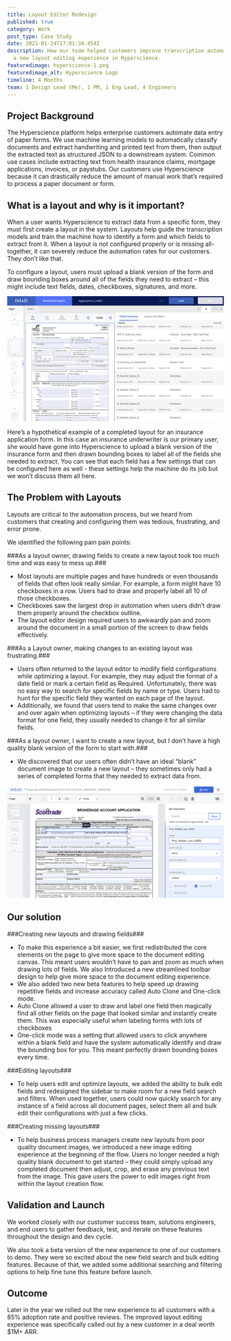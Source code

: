 ```yaml
---
title: Layout Editor Redesign
published: true
category: Work
post_type: Case Study
date: 2021-01-24T17:01:34.454Z
description: How our team helped customers improve transcription automation with
  a new layout editing experience in Hyperscience.
featuredimage: hyperscience-1.png
featuredimage_alt: Hyperscience Logo
timeline: 4 Months
team: 1 Design Lead (Me), 1 PM, 1 Eng Lead, 4 Engineers
---
```


## Project Background

The Hyperscience platform helps enterprise customers automate data entry of paper forms. We use machine learning models to automatically classify documents and extract handwriting and printed text from them, then output the extracted text as structured JSON to a downstream system. Common use cases include extracting text from health insurance claims, mortgage applications, invoices, or paystubs. Our customers use Hyperscience because it can drastically reduce the amount of manual work that’s required to process a paper document or form.

## What is a layout and why is it important?

When a user wants Hyperscience to extract data from a specific form, they must first create a layout in the system. Layouts help guide the transcription models and train the machine how to identify a form and which fields to extract from it. When a layout is not configured properly or is missing all-together, it can severely reduce the automation rates for our customers. They don’t like that. 

To configure a layout, users must upload a blank version of the form and draw bounding boxes around all of the fields they need to extract – this might include text fields, dates, checkboxes, signatures, and more.

![Original Layout Editor Design](screen-shot-2020-12-10-at-1.12.20-pm.png "The original Layout Editor design")


Here’s a hypothetical example of a completed layout for an insurance application form. In this case an insurance underwriter is our primary user, she would have gone into Hyperscience to upload a blank version of the insurance form and then drawn bounding boxes to label all of the fields she needed to extract. You can see that each field has a few settings that can be configured here as well - these settings help the machine do its job but we won’t discuss them all here.

## The Problem with Layouts

Layouts are critical to the automation process, but we heard from customers that creating and configuring them was tedious, frustrating, and error prone. 

We identified the following pain pain points:

###As a layout owner, drawing fields to create a new layout took too much time and was easy to mess up.###

   * Most layouts are multiple pages and have hundreds or even thousands of fields that often look really similar. For example, a form might have 10 checkboxes in a row. Users had to draw and properly label all 10 of those checkboxes.
   * Checkboxes saw the largest drop in automation when users didn’t draw them properly around the checkbox outline.
   * The layout editor design required users to awkwardly pan and zoom around the document in a small portion of the screen to draw fields effectively. 

###As a Layout owner, making changes to an existing layout was frustrating.###
   * Users often returned to the layout editor to modify field configurations while optimizing a layout. For example, they may adjust the format of a date field or mark a certain field as Required. Unfortunately, there was no easy way to search for specific fields by name or type. Users had to hunt for the specific field they wanted on each page of the layout.
   * Additionally, we found that users tend to make the same changes over and over again when optimizing layouts – if they were changing the data format for one field, they usually needed to change it for all similar fields.

###As a layout owner, I want to create a new layout, but I don’t have a high quality blank version of the form to start with.###
   * We discovered that our users often didn’t have an ideal “blank” document image to create a new layout – they sometimes only had a series of completed forms that they needed to extract data from. 

![](screen-shot-2021-01-20-at-11.21.15-pm.png)

## Our solution

###Creating new layouts and drawing fields###
   * To make this experience a bit easier, we first redistributed the core elements on the page to give more space to the document editing canvas. This meant users wouldn’t have to pan and zoom as much when drawing lots of fields. We also Introduced a new streamlined toolbar design to help give more space to the document editing experience. 
   * We also added two new beta features to help speed up drawing repetitive fields and increase accuracy called Auto Clone and One-click mode.
   * Auto Clone allowed a user to draw and label one field then magically find all other fields on the page that looked similar and instantly create them. This was especially useful when labeling forms with lots of checkboxes
   * One-click mode was a setting that allowed users to click anywhere within a blank field and have the system automatically identify and draw the bounding box for you. This meant perfectly drawn bounding boxes every time.  

###Editing layouts###
   * To help users edit and optimize layouts, we added the ability to bulk edit fields and redesigned the sidebar to make room for a new field search and filters. When used together, users could now quickly search for any instance of a field across all document pages, select them all and bulk edit their configurations with just a few clicks.

###Creating missing layouts###
   * To help business process managers create new layouts from poor quality document images, we introduced a new image editing experience at the beginning of the flow. Users no longer needed a high quality blank document to get started – they could simply upload any completed document then adjust, crop, and erase any previous text from the image. This gave users the power to edit images right from within the layout creation flow.

## Validation and Launch

We worked closely with our customer success team, solutions engineers, and end users to gather feedback, test, and iterate on these features throughout the design and dev cycle. 

We also took a beta version of the new experience to one of our customers to demo. They were so excited about the new field search and bulk editing features. Because of that, we added some additional searching and filtering options to help fine tune this feature before launch.

## Outcome

Later in the year we rolled out the new experience to all customers with a 85% adoption rate and positive reviews. The improved layout editing experience was specifically called out by a new customer in a deal worth $1M+ ARR.
